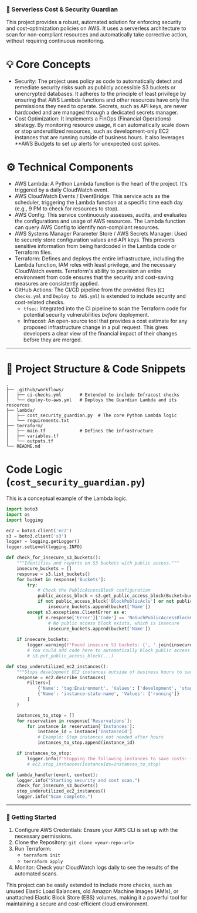### 🔐 Serverless Cost & Security Guardian

This project provides a robust, automated solution for enforcing security and cost-optimization policies on AWS. It uses a serverless architecture to scan for non-compliant resources and automatically take corrective action, without requiring continuous monitoring.

# 💡 Core Concepts

  * Security: The project uses policy as code to automatically detect and remediate security risks such as publicly accessible S3 buckets or unencrypted databases. It adheres to the principle of least privilege by ensuring that AWS Lambda functions and other resources have only the permissions they need to operate. Secrets, such as API keys, are never hardcoded and are managed through a dedicated secrets manager.
  * Cost Optimization: It implements a FinOps (Financial Operations) strategy. By monitoring resource usage, it can automatically scale down or stop underutilized resources, such as development-only EC2 instances that are running outside of business hours. It also leverages **AWS Budgets to set up alerts for unexpected cost spikes.


# ⚙️ Technical Components

  * AWS Lambda: A Python Lambda function is the heart of the project. It's triggered by a daily CloudWatch event.
  * AWS CloudWatch Events / EventBridge: This service acts as the scheduler, triggering the Lambda function at a specific time each day (e.g., 9 PM to check for resources to stop).
  * AWS Config: This service continuously assesses, audits, and evaluates the configurations and usage of AWS resources. The Lambda function can query AWS Config to identify non-compliant resources.
  * AWS Systems Manager Parameter Store / AWS Secrets Manager: Used to securely store configuration values and API keys. This prevents sensitive information from being hardcoded in the Lambda code or Terraform files.
  * Terraform: Defines and deploys the entire infrastructure, including the Lambda function, IAM roles with least privilege, and the necessary CloudWatch events. Terraform's ability to provision an entire environment from code ensures that the security and cost-saving measures are consistently applied.
  * GitHub Actions: The CI/CD pipeline from the provided files (`CI checks.yml` and `Deploy to AWS.yml`) is extended to include security and cost-related checks.
      * `tfsec`: Integrated into the CI pipeline to scan the Terraform code for potential security vulnerabilities *before* deployment.
      * Infracost: An open-source tool that provides a cost estimate for any proposed infrastructure change in a pull request. This gives developers a clear view of the financial impact of their changes before they are merged.

-----

# 📝 Project Structure & Code Snippets

```
.
├── .github/workflows/
│   ├── ci-checks.yml       # Extended to include Infracost checks
│   └── deploy-to-aws.yml   # Deploys the Guardian Lambda and its resources
├── lambda/
│   ├── cost_security_guardian.py  # The core Python Lambda logic
│   └── requirements.txt
├── terraform/
│   ├── main.tf             # Defines the infrastructure
│   ├── variables.tf
│   └── outputs.tf
└── README.md
```

# Code Logic (`cost_security_guardian.py`)

This is a conceptual example of the Lambda logic.

```python
import boto3
import os
import logging

ec2 = boto3.client('ec2')
s3 = boto3.client('s3')
logger = logging.getLogger()
logger.setLevel(logging.INFO)

def check_for_insecure_s3_buckets():
    """Identifies and reports on S3 buckets with public access."""
    insecure_buckets = []
    response = s3.list_buckets()
    for bucket in response['Buckets']:
        try:
            # Check the PublicAccessBlock configuration
            public_access_block = s3.get_public_access_block(Bucket=bucket['Name'])['PublicAccessBlockConfiguration']
            if not public_access_block['BlockPublicAcls'] or not public_access_block['BlockPublicPolicy']:
                insecure_buckets.append(bucket['Name'])
        except s3.exceptions.ClientError as e:
            if e.response['Error']['Code'] == 'NoSuchPublicAccessBlockConfiguration':
                # No public access block exists, which is insecure
                insecure_buckets.append(bucket['Name'])
    
    if insecure_buckets:
        logger.warning(f"Found insecure S3 buckets: {', '.join(insecure_buckets)}")
        # You could add code here to automatically block public access
        # s3.put_public_access_block(...)

def stop_underutilized_ec2_instances():
    """Stops development EC2 instances outside of business hours to save costs."""
    response = ec2.describe_instances(
        Filters=[
            {'Name': 'tag:Environment', 'Values': ['development', 'staging']},
            {'Name': 'instance-state-name', 'Values': ['running']}
        ]
    )

    instances_to_stop = []
    for reservation in response['Reservations']:
        for instance in reservation['Instances']:
            instance_id = instance['InstanceId']
            # Example: Stop instances not needed after hours
            instances_to_stop.append(instance_id)

    if instances_to_stop:
        logger.info(f"Stopping the following instances to save costs: {instances_to_stop}")
        # ec2.stop_instances(InstanceIds=instances_to_stop)

def lambda_handler(event, context):
    logger.info("Starting security and cost scan.")
    check_for_insecure_s3_buckets()
    stop_underutilized_ec2_instances()
    logger.info("Scan complete.")

```

-----

### 🏁 Getting Started

1.  Configure AWS Credentials: Ensure your AWS CLI is set up with the necessary permissions.
2.  Clone the Repository: `git clone <your-repo-url>`
3.  Run Terraform:
      * `terraform init`
      * `terraform apply`
4.  Monitor: Check your CloudWatch logs daily to see the results of the automated scans.

This project can be easily extended to include more checks, such as unused Elastic Load Balancers, old Amazon Machine Images (AMIs), or unattached Elastic Block Store (EBS) volumes, making it a powerful tool for maintaining a secure and cost-efficient cloud environment.